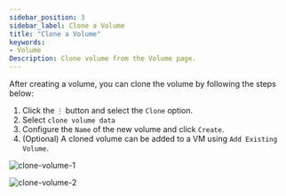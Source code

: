 ```yaml
---
sidebar_position: 3
sidebar_label: Clone a Volume
title: "Clone a Volume"
keywords:
- Volume
Description: Clone volume from the Volume page.
---
```


<head>
  <link rel="canonical" href="https://docs.harvesterhci.io/v1.1/volume/clone-volume"/>
</head>

After creating a volume, you can clone the volume by following the steps below:

1. Click the `⋮` button and select the `Clone` option.
1. Select `clone volume data`
1. Configure the `Name` of the new volume and click `Create`.
1. (Optional) A cloned volume can be added to a VM using `Add Existing Volume`.

![clone-volume-1](/img/v1.2/volume/clone-volume-1.png)

![clone-volume-2](/img/v1.2/volume/clone-volume-2.png)
